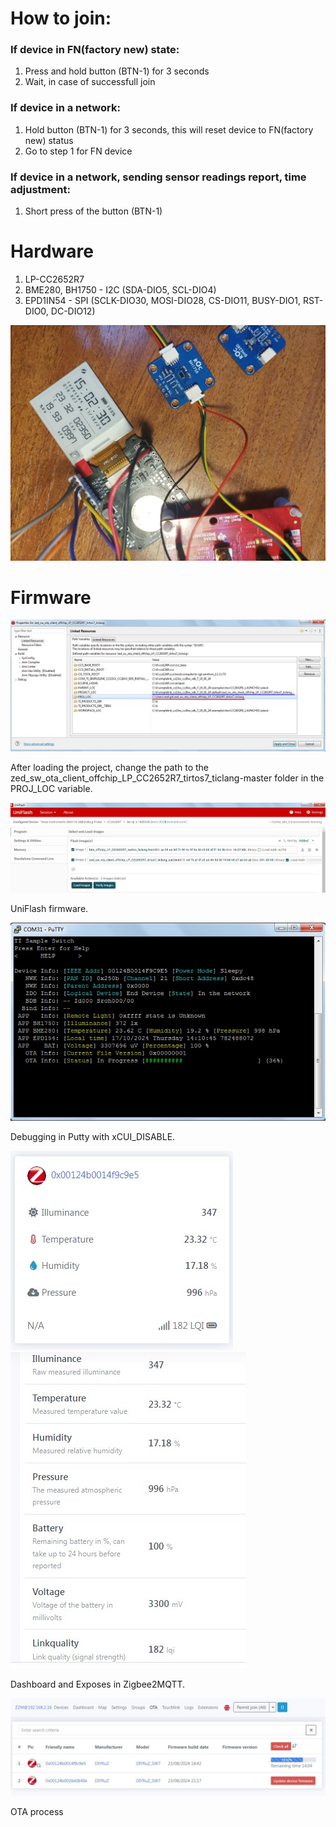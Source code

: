 # How to join:
### If device in FN(factory new) state:
1. Press and hold button (BTN-1) for 3 seconds
2. Wait, in case of successfull join

### If device in a network:
1. Hold button (BTN-1) for 3 seconds, this will reset device to FN(factory new) status
2. Go to step 1 for FN device

### If device in a network, sending sensor readings report, time adjustment:
1. Short press of the button (BTN-1)

# Hardware
1. LP-CC2652R7
2. BME280, BH1750 - I2C (SDA-DIO5, SCL-DIO4)
3. EPD1IN54 - SPI (SCLK-DIO30, MOSI-DIO28, CS-DIO11, BUSY-DIO1, RST-DIO0, DC-DIO12) 

![](/images/photo_2024-10-17_15-03-37.jpg)

# Firmware
![](/images/Screenshot_2203.jpg)

After loading the project, change the path to the zed_sw_ota_client_offchip_LP_CC2652R7_tirtos7_ticlang-master folder in the PROJ_LOC variable.

![](/images/Screenshot_2154.jpg)

UniFlash firmware.

![](/images/Screenshot_2158.jpg)

Debugging in Putty with xCUI_DISABLE.

![](/images/Screenshot_2155.jpg)
![](/images/Screenshot_2156.jpg)

Dashboard and Exposes in Zigbee2MQTT.

![](/images/Screenshot_2159.jpg)

OTA process